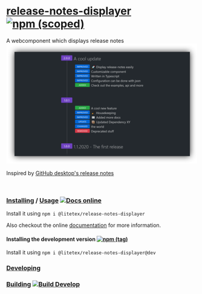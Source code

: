 # [release-notes-displayer](https://litetex.github.io/release-notes-displayer) [![npm (scoped)](https://img.shields.io/npm/v/@litetex/release-notes-displayer)](https://www.npmjs.com/package/@litetex/release-notes-displayer)

A webcomponent which displays release notes
![release-notes-displayer example screenshot](assets/demo.png)

Inspired by [GitHub desktop's release notes](https://desktop.github.com/release-notes/)

<br>

### [Installing](https://litetex.github.io/release-notes-displayer/install) / [Usage](https://litetex.github.io/release-notes-displayer/examples) [![Docs online](https://img.shields.io/badge/docs-online-success?logo=read-the-docs&logoColor=eee)](https://litetex.github.io/release-notes-displayer)

Install it using ``npm i @litetex/release-notes-displayer``

Also checkout the online [documentation](https://litetex.github.io/release-notes-displayer) for more information.

#### Installing the development version [![npm (tag)](https://img.shields.io/npm/v/@litetex/release-notes-displayer/dev)](https://www.npmjs.com/package/@litetex/release-notes-displayer)
Install it using ``npm i @litetex/release-notes-displayer@dev``

### [Developing](Developing.md)

### [Building](Building.md) [![Build Develop](https://img.shields.io/github/workflow/status/litetex/release-notes-displayer/Check%20Build/develop?label=build%20develop)](https://github.com/litetex/release-notes-displayer/actions/workflows/checkBuild.yml?query=branch%3Adevelop)
